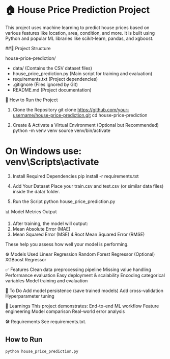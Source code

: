 # 🏠 House Price Prediction Project
This project uses machine learning to predict house prices based on various features like location, area, condition, and more. It is built using Python and popular ML libraries like scikit-learn, pandas, and xgboost.

##📁 Project Structure

house-price-prediction/
- data/                      (Contains the CSV dataset files)
- house_price_prediction.py  (Main script for training and evaluation)
- requirements.txt           (Project dependencies)
- .gitignore                 (Files ignored by Git)
- README.md                  (Project documentation)


🚀 How to Run the Project

1. Clone the Repository
git clone https://github.com/your-username/house-price-prediction.git
cd house-price-prediction

2. Create & Activate a Virtual Environment (Optional but Recommended)
python -m venv venv
source venv/bin/activate
# On Windows use: venv\Scripts\activate

3. Install Required Dependencies
pip install -r requirements.txt

4. Add Your Dataset
Place your train.csv and test.csv (or similar data files) inside the data/ folder.

5. Run the Script
python house_price_prediction.py


📊 Model Metrics Output
1. After training, the model will output:
2. Mean Absolute Error (MAE)
3. Mean Squared Error (MSE)
4.Root Mean Squared Error (RMSE)

These help you assess how well your model is performing.


⚙️ Models Used
Linear Regression
Random Forest Regressor
(Optional) XGBoost Regressor


✅ Features
Clean data preprocessing pipeline
Missing value handling
Performance evaluation
Easy deployment & scalability
Encoding categorical variables
Model training and evaluation


🧪 To Do
Add model persistence (save trained models)
Add cross-validation
Hyperparameter tuning


🧠 Learnings
This project demonstrates:
End-to-end ML workflow
Feature engineering
Model comparison
Real-world error analysis



🛠 Requirements
See requirements.txt.


## How to Run

```bash
python house_price_prediction.py

